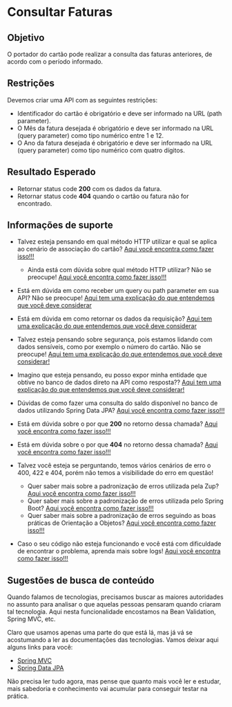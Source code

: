 # Consultar Faturas

## Objetivo

O portador do cartão pode realizar a consulta das faturas anteriores, de acordo com o período informado.

## Restrições

Devemos criar uma API com as seguintes restrições:

- Identificador do cartão é obrigatório e deve ser informado na URL (path parameter).
- O Mês da fatura desejada é obrigatório e deve ser informado na URL (query parameter) como tipo numérico entre 1 e 12.
- O Ano da fatura desejada é obrigatório e deve ser informado na URL (query parameter) como tipo numérico com quatro dígitos.

## Resultado Esperado

- Retornar status code **200** com os dados da fatura.
- Retornar status code **404** quando o cartão ou fatura não for encontrado.

## Informações de suporte

* Talvez esteja pensando em qual método HTTP utilizar e qual se aplica ao cenário de associação do cartão? [Aqui você encontra como fazer isso!!!](../informacao_suporte/rest-methods.md)

  * Ainda está com dúvida sobre qual método HTTP utilizar? Não se preocupe! [Aqui você encontra como fazer isso!!!](../informacao_suporte/rest-get.md)

* Está em dúvida em como receber um query ou path parameter em sua API? Não se preocupe! [Aqui tem uma explicação do que entendemos que você deve considerar](../informacao_suporte/spring-get-api.md)

* Está em dúvida em como retornar os dados da requisição? [Aqui tem uma explicação do que entendemos que você deve considerar](../informacao_suporte/spring-get-api.md)

* Talvez esteja pensando sobre segurança, pois estamos lidando com dados sensíveis, como por exemplo o número do cartão. Não se preocupe! [Aqui tem uma explicação do que entendemos que você deve considerar!](../informacao_procedural/seguranca_cloud_native.md)

* Imagino que esteja pensando, eu posso expor minha entidade que obtive no banco de dados direto na API como resposta?? [Aqui tem uma explicação do que entendemos que você deve considerar!](../informacao_suporte/protegemos-as-bordas-api.md)

* Dúvidas de como fazer uma consulta do saldo disponível no banco de dados utilizando Spring Data JPA? [Aqui você encontra como fazer isso!!!](../informacao_suporte/spring-data-query-methods.md)

* Está em dúvida sobre o por que **200** no retorno dessa chamada? [Aqui você encontra como fazer isso!!!](../informacao_suporte/rest-200.md)

* Está em dúvida sobre o por que **404** no retorno dessa chamada? [Aqui você encontra como fazer isso!!!](../informacao_suporte/rest-404.md)

* Talvez você esteja se perguntando, temos vários cenários de erro o 400, 422 e 404, porém não temos a visibilidade do erro em questão! 

    * Quer saber mais sobre a padronização de erros utilizada pela Zup? [Aqui você encontra como fazer isso!!!](../informacao_suporte/error-zup.md)
    * Quer saber mais sobre a padronização de erros utilizada pelo Spring Boot? [Aqui você encontra como fazer isso!!!](../informacao_suporte/error-spring.md)
    * Quer saber mais sobre a padronização de erros seguindo as boas práticas de Orientação a Objetos? [Aqui você encontra como fazer isso!!!](../informacao_suporte/error-object-oriented.md)

* Caso o seu código não esteja funcionando e você está com dificuldade de encontrar o problema, aprenda mais sobre logs! [Aqui você encontra como fazer isso!!!](../informacao_suporte/spring-logging.md)

## Sugestões de busca de conteúdo

Quando falamos de tecnologias, precisamos buscar as maiores autoridades no assunto para analisar o que aquelas pessoas 
pensaram quando criaram tal tecnologia. Aqui nesta funcionalidade encostamos na Bean Validation, Spring MVC, etc. 

Claro que usamos apenas uma parte do que está lá, mas já vá se acostumando a ler as documentações das tecnologias. 
Vamos deixar aqui alguns links para você:

* [Spring MVC](https://docs.spring.io/spring/docs/current/spring-framework-reference/web.html)
* [Spring Data JPA](https://spring.io/projects/spring-data-jpa)

Não precisa ler tudo agora, mas pense que quanto mais você ler e estudar, mais sabedoria e conhecimento vai acumular para conseguir testar na prática.
